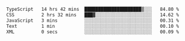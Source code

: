 <!--START_SECTION:waka-->

```txt
TypeScript   14 hrs 42 mins  █████████████████████▒░░░   84.80 %
CSS          2 hrs 32 mins   ███▓░░░░░░░░░░░░░░░░░░░░░   14.62 %
JavaScript   3 mins          ░░░░░░░░░░░░░░░░░░░░░░░░░   00.31 %
Text         1 min           ░░░░░░░░░░░░░░░░░░░░░░░░░   00.10 %
XML          0 secs          ░░░░░░░░░░░░░░░░░░░░░░░░░   00.09 %
```

<!--END_SECTION:waka-->
